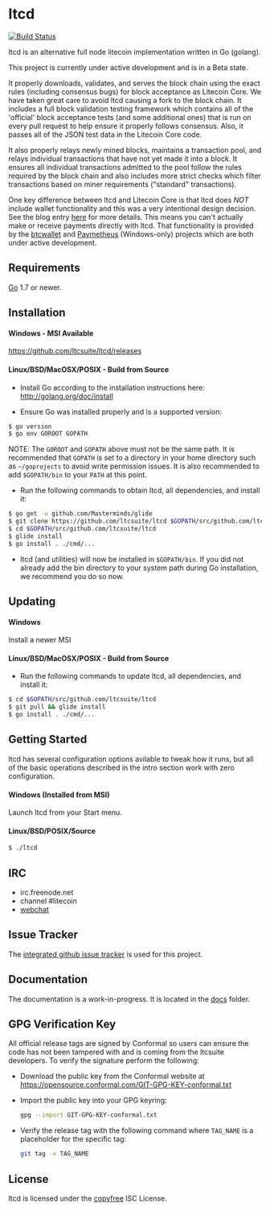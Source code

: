 ltcd
====

[![Build Status](https://travis-ci.org/ltcsuite/ltcd.png?branch=master)](https://travis-ci.org/ltcsuite/ltcd)

ltcd is an alternative full node litecoin implementation written in Go (golang).

This project is currently under active development and is in a Beta state.

It properly downloads, validates, and serves the block chain using the exact
rules (including consensus bugs) for block acceptance as Litecoin Core.  We have
taken great care to avoid ltcd causing a fork to the block chain.  It includes a
full block validation testing framework which contains all of the 'official'
block acceptance tests (and some additional ones) that is run on every pull
request to help ensure it properly follows consensus.  Also, it passes all of
the JSON test data in the Litecoin Core code.

It also properly relays newly mined blocks, maintains a transaction pool, and
relays individual transactions that have not yet made it into a block.  It
ensures all individual transactions admitted to the pool follow the rules
required by the block chain and also includes more strict checks which filter
transactions based on miner requirements ("standard" transactions).

One key difference between ltcd and Litecoin Core is that ltcd does *NOT* include
wallet functionality and this was a very intentional design decision.  See the
blog entry [here](https://blog.conformal.com/ltcd-not-your-moms-bitcoin-daemon)
for more details.  This means you can't actually make or receive payments
directly with ltcd.  That functionality is provided by the
[btcwallet](https://github.com/ltcsuite/btcwallet) and
[Paymetheus](https://github.com/ltcsuite/Paymetheus) (Windows-only) projects
which are both under active development.

## Requirements

[Go](http://golang.org) 1.7 or newer.

## Installation

#### Windows - MSI Available

https://github.com/ltcsuite/ltcd/releases

#### Linux/BSD/MacOSX/POSIX - Build from Source

- Install Go according to the installation instructions here:
  http://golang.org/doc/install

- Ensure Go was installed properly and is a supported version:

```bash
$ go version
$ go env GOROOT GOPATH
```

NOTE: The `GOROOT` and `GOPATH` above must not be the same path.  It is
recommended that `GOPATH` is set to a directory in your home directory such as
`~/goprojects` to avoid write permission issues.  It is also recommended to add
`$GOPATH/bin` to your `PATH` at this point.

- Run the following commands to obtain ltcd, all dependencies, and install it:

```bash
$ go get -u github.com/Masterminds/glide
$ git clone https://github.com/ltcsuite/ltcd $GOPATH/src/github.com/ltcsuite/ltcd
$ cd $GOPATH/src/github.com/ltcsuite/ltcd
$ glide install
$ go install . ./cmd/...
```

- ltcd (and utilities) will now be installed in ```$GOPATH/bin```.  If you did
  not already add the bin directory to your system path during Go installation,
  we recommend you do so now.

## Updating

#### Windows

Install a newer MSI

#### Linux/BSD/MacOSX/POSIX - Build from Source

- Run the following commands to update ltcd, all dependencies, and install it:

```bash
$ cd $GOPATH/src/github.com/ltcsuite/ltcd
$ git pull && glide install
$ go install . ./cmd/...
```

## Getting Started

ltcd has several configuration options avilable to tweak how it runs, but all
of the basic operations described in the intro section work with zero
configuration.

#### Windows (Installed from MSI)

Launch ltcd from your Start menu.

#### Linux/BSD/POSIX/Source

```bash
$ ./ltcd
```

## IRC

- irc.freenode.net
- channel #litecoin
- [webchat](https://webchat.freenode.net/?channels=litecoin)

## Issue Tracker

The [integrated github issue tracker](https://github.com/ltcsuite/ltcd/issues)
is used for this project.

## Documentation

The documentation is a work-in-progress.  It is located in the [docs](https://github.com/ltcsuite/ltcd/tree/master/docs) folder.

## GPG Verification Key

All official release tags are signed by Conformal so users can ensure the code
has not been tampered with and is coming from the ltcsuite developers.  To
verify the signature perform the following:

- Download the public key from the Conformal website at
  https://opensource.conformal.com/GIT-GPG-KEY-conformal.txt

- Import the public key into your GPG keyring:
  ```bash
  gpg --import GIT-GPG-KEY-conformal.txt
  ```

- Verify the release tag with the following command where `TAG_NAME` is a
  placeholder for the specific tag:
  ```bash
  git tag -v TAG_NAME
  ```

## License

ltcd is licensed under the [copyfree](http://copyfree.org) ISC License.
